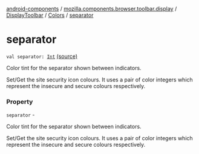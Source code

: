 [android-components](../../../index.md) / [mozilla.components.browser.toolbar.display](../../index.md) / [DisplayToolbar](../index.md) / [Colors](index.md) / [separator](./separator.md)

# separator

`val separator: `[`Int`](https://kotlinlang.org/api/latest/jvm/stdlib/kotlin/-int/index.html) [(source)](https://github.com/mozilla-mobile/android-components/blob/master/components/browser/toolbar/src/main/java/mozilla/components/browser/toolbar/display/DisplayToolbar.kt#L107)

Color tint for the separator shown between indicators.

Set/Get the site security icon colours. It uses a pair of color integers which represent the
insecure and secure colours respectively.

### Property

`separator` -

Color tint for the separator shown between indicators.



Set/Get the site security icon colours. It uses a pair of color integers which represent the
insecure and secure colours respectively.

